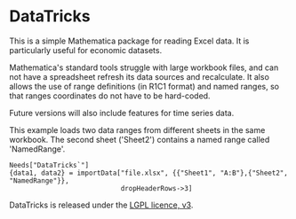 DataTricks
==========

This is a simple Mathematica package for reading Excel data. It is 
particularly useful for economic datasets.

Mathematica's standard tools struggle with large workbook files, and 
can not have a spreadsheet refresh its data sources and recalculate.
It also allows the use of range definitions (in R1C1 format) and named
ranges, so that ranges coordinates do not have to be hard-coded.

Future versions will also include features for time series data.

This example loads two data ranges from different sheets in the same 
workbook. The second sheet ('Sheet2') contains a named range called 'NamedRange'.

    Needs["DataTricks`"]
    {data1, data2} = importData["file.xlsx", {{"Sheet1", "A:B"},{"Sheet2", "NamedRange"}}, 
                                dropHeaderRows->3]

DataTricks is released under the [LGPL licence, v3](https://www.gnu.org/licenses/lgpl.html).
